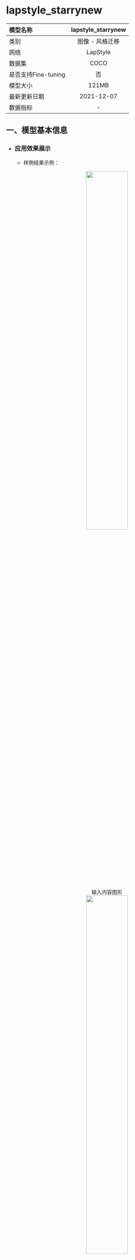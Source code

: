 # lapstyle_starrynew

|模型名称|lapstyle_starrynew|
| :--- | :---: |
|类别|图像 - 风格迁移|
|网络|LapStyle|
|数据集|COCO|
|是否支持Fine-tuning|否|
|模型大小|121MB|
|最新更新日期|2021-12-07|
|数据指标|-|


## 一、模型基本信息  

- ### 应用效果展示
  - 样例结果示例：
    <p align="center">
    <img src="https://user-images.githubusercontent.com/22424850/144995283-77ddba45-9efe-4f72-914c-1bff734372ed.png"  width = "50%"  hspace='10'/>
    <br />
    输入内容图形
    <br />
    <img src="https://user-images.githubusercontent.com/22424850/144995349-59651a1d-7be4-479f-ad58-063b4fc6dded.png"  width = "50%" hspace='10'/>
    <br />
    输入风格图形
    <br />
    <img src="https://user-images.githubusercontent.com/22424850/144995779-bb87c39e-643c-4c75-be49-7de5f8b52a17.png"  width = "50%"  hspace='10'/>
    <br />
    输出图像
     <br />
    </p>

- ### 模型介绍

  - LapStyle--拉普拉斯金字塔风格化网络，是一种能够生成高质量风格化图的快速前馈风格化网络，能渐进地生成复杂的纹理迁移效果，同时能够在512分辨率下达到100fps的速度。可实现多种不同艺术风格的快速迁移，在艺术图像生成、滤镜等领域有广泛的应用。

  - 更多详情参考：[Drafting and Revision: Laplacian Pyramid Network for Fast High-Quality Artistic Style Transfer](https://arxiv.org/pdf/2104.05376.pdf)



## 二、安装

- ### 1、环境依赖  
  - ppgan

- ### 2、安装

  - ```shell
    $ hub install lapstyle_starrynew
    ```
  - 如您安装时遇到问题，可参考：[零基础windows安装](../../../../../docs/docs_ch/get_start/windows_quickstart.md)
 | [零基础Linux安装](../../../../../docs/docs_ch/get_start/linux_quickstart.md) | [零基础MacOS安装](../../../../../docs/docs_ch/get_start/mac_quickstart.md)

## 三、模型API预测

- ### 1、命令行预测

  - ```shell
    # Read from a file
    $ hub run lapstyle_starrynew --content "/PATH/TO/IMAGE" --style "/PATH/TO/IMAGE1"
    ```
  - 通过命令行方式实现风格转换模型的调用，更多请见 [PaddleHub命令行指令](../../../../docs/docs_ch/tutorial/cmd_usage.rst)

- ### 2、预测代码示例

  - ```python
    import paddlehub as hub

    module = hub.Module(name="lapstyle_starrynew")
    content = cv2.imread("/PATH/TO/IMAGE")
    style = cv2.imread("/PATH/TO/IMAGE1")
    results = module.style_transfer(images=[{'content':content, 'style':style}], output_dir='./transfer_result', use_gpu=True)
    ```

- ### 3、API

  - ```python
    style_transfer(images=None, paths=None, output_dir='./transfer_result/', use_gpu=False, visualization=True)
    ```
    - 风格转换API。

    - **参数**

      - images (list[dict]): data of images, 每一个元素都为一个 dict，有关键字 content, style, 相应取值为：
        - content (numpy.ndarray): 待转换的图片，shape 为 \[H, W, C\]，BGR格式；<br/>
        - style (numpy.ndarray) : 风格图像，shape为 \[H, W, C\]，BGR格式；<br/>
      - paths (list[str]): paths to images, 每一个元素都为一个dict, 有关键字 content, style, 相应取值为：
        - content (str): 待转换的图片的路径；<br/>
        - style (str) : 风格图像的路径；<br/>
      - output\_dir (str): 结果保存的路径； <br/>
      - use\_gpu (bool): 是否使用 GPU；<br/>
      - visualization(bool): 是否保存结果到本地文件夹


## 四、服务部署

- PaddleHub Serving可以部署一个在线图像风格转换服务。

- ### 第一步：启动PaddleHub Serving

  - 运行启动命令：
  - ```shell
    $ hub serving start -m lapstyle_starrynew
    ```

  - 这样就完成了一个图像风格转换的在线服务API的部署，默认端口号为8866。

  - **NOTE:** 如使用GPU预测，则需要在启动服务之前，请设置CUDA\_VISIBLE\_DEVICES环境变量，否则不用设置。

- ### 第二步：发送预测请求

  - 配置好服务端，以下数行代码即可实现发送预测请求，获取预测结果

  - ```python
    import requests
    import json
    import cv2
    import base64


    def cv2_to_base64(image):
      data = cv2.imencode('.jpg', image)[1]
      return base64.b64encode(data.tostring()).decode('utf8')

    # 发送HTTP请求
    data = {'images':[{'content': cv2_to_base64(cv2.imread("/PATH/TO/IMAGE")), 'style': cv2_to_base64(cv2.imread("/PATH/TO/IMAGE1"))}]}
    headers = {"Content-type": "application/json"}
    url = "http://127.0.0.1:8866/predict/lapstyle_starrynew"
    r = requests.post(url=url, headers=headers, data=json.dumps(data))

    # 打印预测结果
    print(r.json()["results"])

## 五、更新历史

* 1.0.0

  初始发布

  - ```shell
    $ hub install lapstyle_starrynew==1.0.0
    ```
